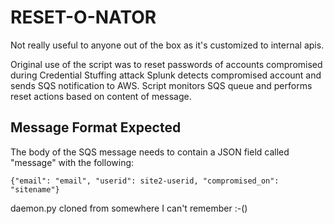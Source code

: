 # RESET-O-NATOR

Not really useful to anyone out of the box as it's customized to internal apis.


Original use of the script was to reset passwords of accounts compromised during Credential Stuffing attack
Splunk detects compromised account and sends SQS notification to AWS.
Script monitors SQS queue and performs reset actions based on content of message.



## Message Format Expected
The body of the SQS message needs to contain a JSON field called "message" with the following:

```
{"email": "email", "userid": site2-userid, "compromised_on": "sitename"}
```


daemon.py cloned from somewhere I can't remember :-()
